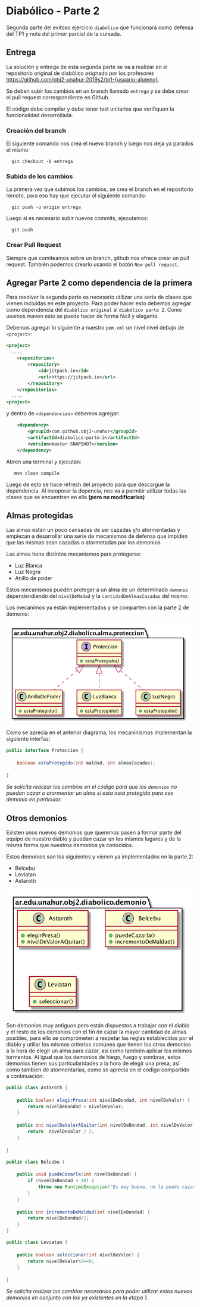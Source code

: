 # Diabólico - Parte 2

Segunda parte del exitoso ejercicio `diabólico` que funcionará como defensa del TP1 y nota del primer parcial de la cursada.

## Entrega

La solución y entrega de esta segunda parte se va a realizar en el repositorio original de diabólico asignado por los profesores https://github.com/obj2-unahur-2019s2/tp1-{usuario-alumno}.

Se deben subir los cambios en un branch llamado `entrega` y se debe crear el pull request correspondiente en Github.

El código debe compilar y debe tener test unitarios que verifiquen la funcionalidad desarrollada.


### Creación del branch

El siguiente comando nos crea el nuevo branch y luego nos deja ya parados el mismo

```console
  git checkout -b entrega
```

### Subida de los cambios

La primera vez que subimos los cambios, se crea el branch en el repositorio remoto, para eso hay que ejecutar el siguiente comando:

```console
  git push -u origin entrega
```

Luego si es necesario subir nuevos commits, ejecutamos:

```console
  git push
```

### Crear Pull Request

Siempre que comiteamos sobre un branch, github nos ofrece crear un pull request.
También podemos crearlo usando el botón `New pull request`.

## Agregar Parte 2 como dependencia de la primera

Para resolver la segunda parte es necesario utilizar una seria de clases que vienen incluidas en este proyecto. Para poder hacer esto debemos agregar como dependencia del `diabólico original` al `diabólico parte 2`. Como usamos maven esto se puede hacer de forma fácil y elegante.

Debemos agregar lo siguiente a nuestro `pom.xml` un nivel nivel debajo de `<project>`:

```xml
<project> 
  ....
	<repositories>
		<repository>
		    <id>jitpack.io</id>
		    <url>https://jitpack.io</url>
		</repository>
	</repositories>
  ....
<project>
```

y dentro de `<dependencies>` debemos agregar:

```xml
	<dependency>
	    <groupId>com.github.obj2-unahur</groupId>
	    <artifactId>diabolico-parte-2</artifactId>
	    <version>master-SNAPSHOT</version>
	</dependency>
```

Abren una terminal y ejecutan:

```console
   mvn clean compile
```

Luego de esto se hace refresh del proyecto para que descargue la dependencia.
Al incoporar la depencia, nos va a permitir utilizar todas las clases que se encuentran en ella **(pero no modificarlas)**

## Almas protegidas

Las almas están un poco cansadas de ser cazadas y/o atormentadas y empiezan a desarrollar una serie de mecanismos de defensa que impiden que las mismas sean cazadas o atormetadas por los demonios.

Las almas tiene distintos mecanismos para protegerse:

* Luz Blanca
* Luz Negra
* Anillo de poder

Estos mecanismos pueden proteger a un alma de un determinado `demonio` dependendiendo del `nivelDeMadad` y la `cantidadDeAlmasCazadas` del mismo.

Los mecanimos ya están implementados y se comparten con la parte 2 de demonio:

<img src="src/main/resources/proteccion.png" width="500" />

Como se aprecia en el anterior diagrama, los mecaninismos implementan la siguiente interfaz:

```java
public interface Proteccion {

    boolean estaProtegido(int maldad, int almasCazadas);

}
```

*Se solicita realizar los cambios en el código para que los `demonios` no puedan cazar o atormentar un alma si esta está protegida para ese demonio en particular.*

## Otros demonios

Existen unos nuevos demonios que queremos pasen a formar parte del equipo de nuestro diablo y puedan cazar en los mismos lugares y de la misma forma que nuestros demonios ya conocidos.

Estos demonios son los siguientes y vienen ya implementados en la parte 2:

* Belcebu
* Leviatan
* Astaroth

<img src="src/main/resources/demonio.png" width="500" />


Son demonios muy antiguos pero están dispuestos a trabajar con el diablo y el resto de los demonios con el fin de cazar la mayor cantidad de almas posibles, para ello se comprometen a respetar las reglas establecidas por el diablo y utiliar los mismos criterios comúnes que tienen los otros demonios a la hora de elegir un alma para cazar, así como también aplicar los mismos tormentos.
Al igual que los demonios de hiego, fuego y sombras, estos demonios tienen sus particularidades a la hora de elegir una presa, así como tambien de atormentarlas, como se aprecia en el codigo compartido a continuación:

```java
public class Astaroth {

    public boolean elegirPresa(int nivelDeBondad, int nivelDeValor) {
        return nivelDeBondad > nivelDeValor;
    }

    public int nivelDeValorAQuitar(int nivelDeBondad, int nivelDeValor) {
        return  nivelDeValor / 2;
    }

}
```

```java
public class Belcebu {

    public void puedeCazarla(int nivelDeBondad) {
        if (nivelDeBondad > 10) {
            throw new RuntimeException("Es muy buena, no la puedo cazar");
        }
    }

    public int incrementoDeMaldad(int nivelDeBondad) {
        return nivelDeBondad/2;
    }
}
```

```java
public class Leviatan {

    public boolean seleccionar(int nivelDeValor) {
        return nivelDeValor%2==0;
    }

}
```

*Se solicita realizar los cambios necesarios para poder utilizar estos nuevos demonios en conjunto con los ya existentes en la etapa 1.*
